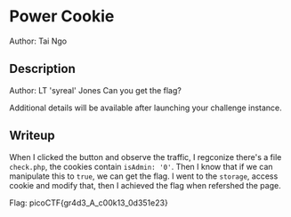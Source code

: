 # Power Cookie
Author: Tai Ngo

## Description
Author: LT 'syreal' Jones
Can you get the flag?

Additional details will be available after launching your challenge instance.

## Writeup
When I clicked the button and observe the traffic, I regconize there's a file `check.php`, the cookies contain `isAdmin: '0'`. Then I know that if we can manipulate this to `true`, we can get the flag. I went to the `storage`, access cookie and modify that, then I achieved the flag when refershed the page.

Flag: picoCTF{gr4d3_A_c00k13_0d351e23}

